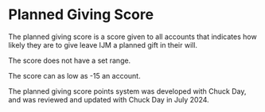 # Planned Giving Score


The planned giving score is a score given to all accounts that indicates how likely they are to give leave IJM a planned gift in their will.

The score does not have a set range.

The score can as low as -15 an account.

The planned giving score points system was developed with Chuck Day, and was reviewed and updated with Chuck Day in July 2024.

